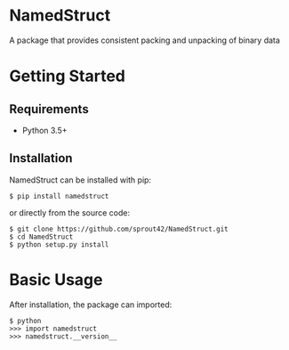 NamedStruct
======
A package that provides consistent packing and unpacking of binary data

Getting Started
===============

Requirements
------------

* Python 3.5+

Installation
------------

NamedStruct can be installed with pip:

```
$ pip install namedstruct
```

or directly from the source code:

```
$ git clone https://github.com/sprout42/NamedStruct.git
$ cd NamedStruct
$ python setup.py install
```

Basic Usage
===========

After installation, the package can imported:

```
$ python
>>> import namedstruct
>>> namedstruct.__version__
```

